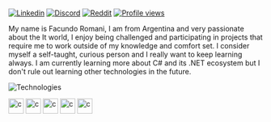 ### 

[![Linkedin](https://img.shields.io/badge/-LINKEDIN-0077B5?style=for-the-badge&logo=linkedin&logoColor=white)](https://www.linkedin.com/in/facundo-romani/)
[![Discord](https://img.shields.io/badge/Discord-%235865F2.svg?style=for-the-badge&logo=discord&logoColor=white)](https://discordapp.com/users/1060043409546543174)
[![Reddit](https://img.shields.io/badge/Reddit-FE7A16?logo=Color=white&style=for-the-badge)](https://www.reddit.com/user/Such-Ask-7115)
[![Profile views](https://komarev.com/ghpvc/?username=mrdave1999&color=green&style=for-the-badge)](https://github.com/Facundo-Romani/SistemaDeVentas)



My name is Facundo Romani, I am from Argentina and very passionate about the It world, I enjoy being challenged and participating in projects that require me to work outside of my knowledge and comfort set. I consider myself a self-taught, curious person and I really want to keep learning always.
I am currently learning more about C# and its .NET ecosystem but I don't rule out learning other technologies in the future.



![Technologies](https://img.shields.io/badge/Technologies-%23000000.svg?style=for-the-badge&logo=firefox&logoColor=#00FF00)

<div>  
<img src="https://user-images.githubusercontent.com/87341430/210485998-cf59413f-afca-4219-9b4b-b86096c0181e.png" alt="c" width="30" height="30" />
<img src="https://user-images.githubusercontent.com/87341430/210486568-61d797b8-ef8c-499b-bb3b-b65218ba8ec2.png" alt="c" width="30" height="30" />
<img src="https://user-images.githubusercontent.com/87341430/210487731-320c625e-342c-431a-a377-74c139fc7375.png" alt="c" width="30" height="30" />
<img src="https://user-images.githubusercontent.com/87341430/210487269-d8e68842-e860-4f36-8118-6530fe7956ce.png" alt="c" width="30" height="30" />
<img src="https://user-images.githubusercontent.com/87341430/210487391-fb652c2f-d593-426e-8af9-6cb41d28a33e.png" alt="c" width="30" height="30" />
</div>


 













